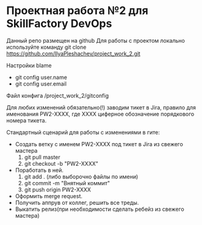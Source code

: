 # Проектная работа №2 для SkillFactory DevOps

Данный репо размещен на github
Для работы с проектом локально используйте команду git clone https://github.com/IlyaPleshachev/project_work_2.git

Настройки blame
- git config user.name
- git config user.email

Файл конфига /project_work_2/gitconfig

Для любих изменений обязательно(!) заводим тикет в Jira, правило для именования PW2-XXXX, где XXXX циферное обозначение порядкового номера тикета.

Стандартный сценарий для работы с изменениями в гите:
- Создать ветку с именем PW2-XXXX под тикет в Jira из свежего мастера
  1) git pull master
  2) git checkout -b "PW2-XXXX"  
- Поработать в ней.
  1) git add . (либо выборочно файлы по имени)
  2) git commit -m "Внятный коммит"
  3) git push origin PW2-XXXX
- Оформить merge request.
- Получить аппрув от коллег, решить все треды.
- Выкатить релиз(при необходимости сделать ребейз из свежего мастера)

